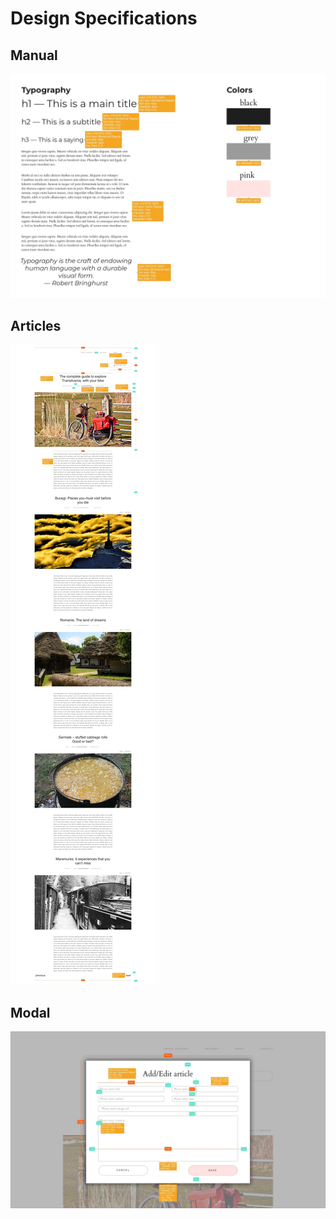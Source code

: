# Design Specifications

## Manual

![Manual](info/manual.jpg "Article")

## Articles

![Home_Page](info/home.jpg "Home Page")

## Modal

![Modal](info/modal.jpg "Modal")
